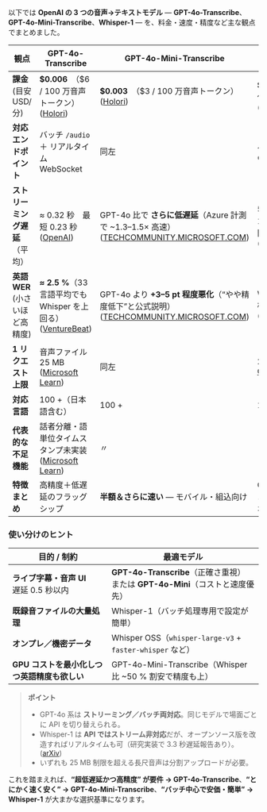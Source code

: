 以下では **OpenAI の 3 つの音声→テキストモデル** ― **GPT-4o-Transcribe**、**GPT-4o-Mini-Transcribe**、**Whisper-1** ― を、料金・速度・精度など主な観点でまとめました。

| 観点                               | **GPT-4o-Transcribe**                                              | **GPT-4o-Mini-Transcribe**                                                                      | **Whisper-1** (API版)                                |
| ---------------------------------- | ------------------------------------------------------------------ | ----------------------------------------------------------------------------------------------- | ---------------------------------------------------- |
| **課金**<br>(目安 USD/分)          | **\$0.006** （\$6 / 100 万音声トークン） ([Holori][1])             | **\$0.003** （\$3 / 100 万音声トークン） ([Holori][1])                                          | **\$0.006** （秒単位課金） ([InvertedStone][2])      |
| **対応エンドポイント**             | バッチ `/audio` ＋ リアルタイム WebSocket                          | 同左                                                                                            | バッチ `/audio` のみ                                 |
| **ストリーミング遅延**<br>（平均） | ≈ 0.32 秒 最短 0.23 秒 ([OpenAI][3])                               | GPT-4o 比で **さらに低遅延**（Azure 計測で \~1.3–1.5× 高速） ([TECHCOMMUNITY.MICROSOFT.COM][4]) | 5 秒音声→1.1–1.6 秒（=実時間×0.2-0.3） ([Medium][5]) |
| **英語 WER**<br>(小さいほど高精度) | **≈ 2.5 %**（33 言語平均でも Whisper を上回る） ([VentureBeat][6]) | GPT-4o より **+3–5 pt 程度悪化**（“やや精度低下”と公式説明） ([TECHCOMMUNITY.MICROSOFT.COM][4]) | Whisper large 相当で **≈ 7.6 %** ([kenility.com][7]) |
| **1 リクエスト上限**               | 音声ファイル 25 MB ([Microsoft Learn][8])                          | 同左                                                                                            | 25 MB ([OpenAI Community][9])                        |
| **対応言語**                       | 100 +（日本語含む）                                                | 100 +                                                                                           | 100 +                                                |
| **代表的な不足機能**               | 話者分離・語単位タイムスタンプ未実装 ([Microsoft Learn][8])        | 〃                                                                                              | 〃                                                   |
| **特徴まとめ**                     | 高精度＋低遅延のフラッグシップ                                     | **半額＆さらに速い** ― モバイル・組込向け                                                       | OSS 版もあり, コスト／セルフホスト自由度◎            |

### 使い分けのヒント

| 目的 / 制約                                  | 最適モデル                                                                        |
| -------------------------------------------- | --------------------------------------------------------------------------------- |
| **ライブ字幕・音声 UI**<br>遅延 0.5 秒以内   | **GPT-4o-Transcribe**（正確さ重視）<br>または **GPT-4o-Mini**（コストと速度優先） |
| **既録音ファイルの大量処理**                 | Whisper-1（バッチ処理専用で設定が簡単）                                           |
| **オンプレ／機密データ**                     | Whisper OSS（`whisper-large-v3` + `faster-whisper` など）                         |
| **GPU コストを最小化しつつ英語精度も欲しい** | GPT-4o-Mini-Transcribe（Whisper 比 \~50 % 割安で精度も上）                        |

> **ポイント**
>
> - GPT-4o 系は **ストリーミング／バッチ両対応**。同じモデルで場面ごとに API を切り替えられる。
> - Whisper-1 は **API ではストリーム非対応**だが、オープンソース版を改造すればリアルタイムも可（研究実装で 3.3 秒遅延報告あり）。 ([arXiv][10])
> - いずれも 25 MB 制限を超える長尺音声は分割アップロードが必要。

これを踏まえれば、**“超低遅延かつ高精度” が要件 → GPT-4o-Transcribe**、**“とにかく速く安く” → GPT-4o-Mini-Transcribe**、**“バッチ中心で安価・簡単” → Whisper-1** が大まかな選択基準になります。

[1]: https://holori.com/openai-pricing-guide/?utm_source=chatgpt.com 'The Ultimate Guide to OpenAI Pricing: Maximize Your AI investment'
[2]: https://invertedstone.com/calculators/whisper-pricing?utm_source=chatgpt.com 'OpenAI Whisper Pricing Calculator - InvertedStone'
[3]: https://openai.com/index/hello-gpt-4o/?utm_source=chatgpt.com 'Hello GPT-4o - OpenAI'
[4]: https://techcommunity.microsoft.com/blog/azure-ai-services-blog/real-time-speech-transcription-with-gpt-4o-transcribe-and-gpt-4o-mini-transcribe/4410353 'Real-time Speech Transcription with GPT-4o-transcribe and GPT-4o-mini-transcribe using WebSocket | Microsoft Community Hub'
[5]: https://tmmtt.medium.com/whisper-api-speech-to-text-2e7e366f9ec6?utm_source=chatgpt.com 'Whisper API — Speech to text - Teemu Maatta - Medium'
[6]: https://venturebeat.com/ai/openais-new-voice-ai-models-gpt-4o-transcribe-let-you-add-speech-to-your-existing-text-apps-in-seconds/?utm_source=chatgpt.com "OpenAI's new voice AI model gpt-4o-transcribe lets you add speech ..."
[7]: https://www.kenility.com/blog/technology/rise-ai-transcription-whisper-vs-google-speech-text 'The Rise of AI Transcription: Whisper vs Google Speech-to-Text | Kenility'
[8]: https://learn.microsoft.com/en-us/answers/questions/2260666/availability-of-gpt-4o-transcribe-in-azure-ai-spee?utm_source=chatgpt.com 'Availability of GPT-4o-Transcribe in Azure AI Speech? - Microsoft Q&A'
[9]: https://community.openai.com/t/whisper-api-increase-file-limit-25-mb/566754?utm_source=chatgpt.com 'Whisper API, increase file limit >25 MB'
[10]: https://arxiv.org/abs/2307.14743?utm_source=chatgpt.com 'Turning Whisper into Real-Time Transcription System'
